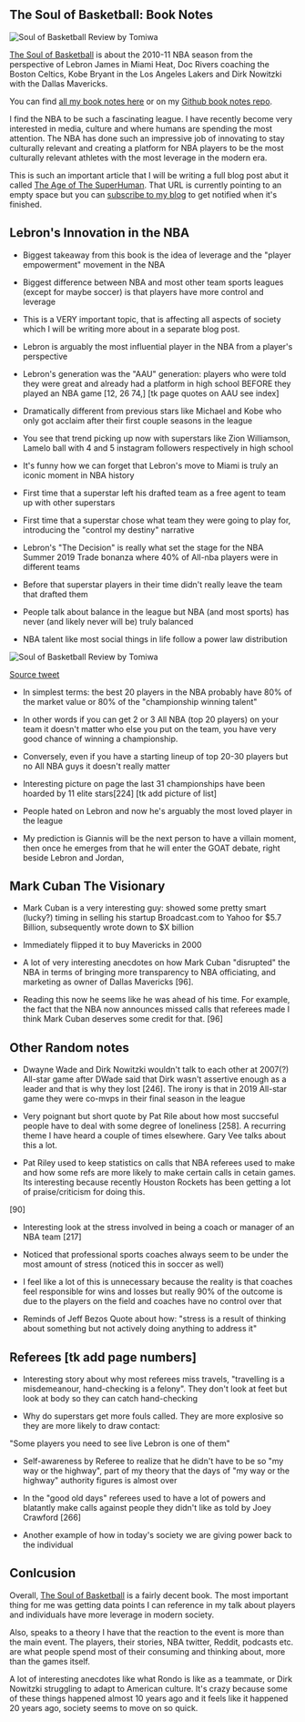 ## The Soul of Basketball: Book Notes

  ![Soul of Basketball Review by Tomiwa](https://lh3.googleusercontent.com/kYnfSWywzaweKiUpwxEO27-2QlCwQzgFcLsMY0kgh4bNYy67pOukzYbvqipxmFt4mQ9ZNT6Zv158JA "Soul of Basketball Review by Tomiwa")

[The Soul of Basketball](https://amzn.to/31y7cHF) is about the 2010-11 NBA season from the perspective of Lebron James in Miami Heat, Doc Rivers coaching the Boston Celtics, Kobe Bryant in the Los Angeles Lakers and Dirk Nowitzki with the Dallas Mavericks.

You can find [all my book notes here](https://blog.tomiwa.ca/tag/books/) or on my [Github book notes repo](https://github.com/ademidun/book-notes).
  
  
I find the NBA to be such a fascinating league. I have recently become very interested in media, culture and where humans are spending the most attention. The NBA has done such an impressive job of innovating to stay culturally relevant and creating a platform for NBA players to be the most culturally relevant athletes with the most leverage in the modern era.

  
This is such an important article that I will be writing a full blog post abut it called [The Age of The SuperHuman](https://blog.tomiwa.ca/the-age-of-the-superhuman). That URL is currently pointing to an empty space but you can [subscribe to my blog](https://blog.tomiwa.ca/subscribe/) to get notified when it's finished.

   
  

## Lebron's Innovation in the NBA

- Biggest takeaway from this book is the idea of leverage and the "player empowerment" movement in the NBA

- Biggest difference between NBA and most other team sports leagues (except for maybe soccer) is that players have more control and leverage

- This is a VERY important topic, that is affecting all aspects of society which I will be writing more about in a separate blog post.

- Lebron is arguably the most influential player in the NBA from a player's perspective

- Lebron's generation was the "AAU" generation: players who were told they were great and already had a platform in high school BEFORE they played an NBA game [12, 26 74,] [tk page quotes on AAU see index]

- Dramatically different from previous stars like Michael and Kobe who only got acclaim after their first couple seasons in the league

- You see that trend picking up now with superstars like Zion Williamson, Lamelo ball with 4 and 5 instagram followers respectively in high school

- It's funny how we can forget that Lebron's move to Miami is truly an iconic moment in NBA history

- First time that a superstar left his drafted team as a free agent to team up with other superstars

- First time that a superstar chose what team they were going to play for, introducing the "control my destiny" narrative

- Lebron's "The Decision" is really what set the stage for the NBA Summer 2019 Trade bonanza where 40% of All-nba players were in different teams

- Before that superstar players in their time didn't really leave the team that drafted them

- People talk about balance in the league but NBA (and most sports) has never (and likely never will be) truly balanced

- NBA talent like most social things in life follow a power law distribution 

![Soul of Basketball Review by Tomiwa](https://pbs.twimg.com/media/DXsX9zHVQAEsWgI?format=jpg&name=large "Soul of Basketball Review by Tomiwa")

[Source tweet](https://twitter.com/hsu_steve/status/971396640945922048)
- In simplest terms: the best 20 players in the NBA probably have 80% of the market value or 80% of the "championship winning talent"

- In other words if you can get 2 or 3 All NBA (top 20 players) on your team it doesn't matter who else you put on the team, you have very good chance of winning a championship.

- Conversely, even if you have a starting lineup of top 20-30 players but no All NBA guys it doesn't really matter

- Interesting picture on page the last 31 championships have been hoarded by 11 elite stars[224] [tk add picture of list]

- People hated on Lebron and now he's arguably the most loved player in the league

- My prediction is Giannis will be the next person to have a villain moment, then once he emerges from that he will enter the GOAT debate, right beside Lebron and Jordan,

  

## Mark Cuban The Visionary

- Mark Cuban is a very interesting guy: showed some pretty smart (lucky?) timing in selling his startup Broadcast.com to Yahoo for $5.7 Billion, subsequently wrote down to $X billion

- Immediately flipped it to buy Mavericks in 2000

- A lot of very interesting anecdotes on how Mark Cuban "disrupted" the NBA in terms of bringing more transparency to NBA officiating, and marketing as owner of Dallas Mavericks [96].

- Reading this now he seems like he was ahead of his time. For example, the fact that the NBA now announces missed calls that referees made I think Mark Cuban deserves some credit for that. [96]

  
  

## Other Random notes

- Dwayne Wade and Dirk Nowitzki wouldn't talk to each other at 2007(?) All-star game after DWade said that Dirk wasn't assertive enough as a leader and that is why they lost [246]. The irony is that in 2019 All-star game they were co-mvps in their final season in the league

- Very poignant but short quote by Pat Rile about how most succseful people have to deal with some degree of loneliness [258]. A recurring theme I have heard a couple of times elsewhere. Gary Vee talks about this a lot.

  

- Pat Riley used to keep statistics on calls that NBA referees used to make and how some refs are more likely to make certain calls in cetain games. Its interesting because recently Houston Rockets has been getting a lot of praise/criticism for doing this.

[90]

  

- Interesting look at the stress involved in being a coach or manager of an NBA team [217]

- Noticed that professional sports coaches always seem to be under the most amount of stress (noticed this in soccer as well)

- I feel like a lot of this is unnecessary because the reality is that coaches feel responsible for wins and losses but really 90% of the outcome is due to the players on the field and coaches have no control over that

- Reminds of Jeff Bezos Quote about how: "stress is a result of thinking about something but not actively doing anything to address it"

  

## Referees [tk add page numbers]

- Interesting story about why most referees miss travels, "travelling is a misdemeanour, hand-checking is a felony". They don't look at feet but look at body so they can catch hand-checking

- Why do superstars get more fouls called. They are more explosive so they are more likely to draw contact:

"Some players you need to see live Lebron is one of them"

- Self-awareness by Referee to realize that he didn't have to be so "my way or the highway", part of my theory that the days of "my way or the highway" authority figures is almost over

- In the "good old days" referees used to have a lot of powers and blatantly make calls against people they didn't like as told by Joey Crawford [266]

- Another example of how in today's society we are giving power back to the individual


## Conlcusion

Overall, [The Soul of Basketball](https://amzn.to/31y7cHF) is a fairly decent book. The most important thing for me was getting data points I can reference in my talk about players and individuals have more leverage in modern society. 

Also, speaks to a theory I have that the reaction to the event is more than the main event. The players, their stories, NBA twitter, Reddit, podcasts etc. are what people spend most of their consuming and thinking about, more than the games itself.

A lot of interesting anecdotes like what Rondo is like as a teammate, or Dirk Nowitzki struggling to adapt to American culture. It's crazy because some of these things happened almost 10 years ago and it feels like it happened 20 years ago, society seems to move on so quick.